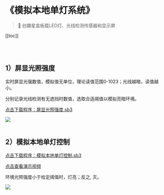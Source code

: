 # 《模拟本地单灯系统》

> 🧰  创趣星盒板载LED灯、光线检测传感器和显示屏


[[toc]]

<br>
<br>

## 1）屏显光照强度

实时屏显光强数值，模拟值无单位，理论读值范围0-1023；光线越暗，读值越小。

分别记录光线检测有无遮挡时数值，选取合适阈值以模拟亮暗环境。

<a href="/tutorial/starbox_collection/sb3/屏显光照强度.sb3">点击下载程序：屏显光照强度.sb3</a>

<img src="/images/docimg/【初中】屏显光照强度.png">

<br>
<br>

## 2）模拟本地单灯控制

<a href="/tutorial/starbox_collection/sb3/模拟本地单灯控制.sb3">点击下载程序：模拟本地单灯控制.sb3</a>

<a href="https://www.cfunworld.com" target="_blank">点击查看演示视频</a>

环境光照强度小于给定阈值时，灯亮；反之, 灭。

<img src="/images/docimg/【初中】模拟本地单灯控制.png">

<br>
<br>

